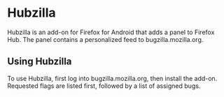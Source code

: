 # Hubzilla

Hubzilla is an add-on for Firefox for Android that adds a panel to Firefox Hub. The panel contains a personalized feed to bugzilla.mozilla.org.

## Using Hubzilla

To use Hubzilla, first log into bugzilla.mozilla.org, then install the add-on. Requested flags are listed first, followed by a list of assigned bugs.
